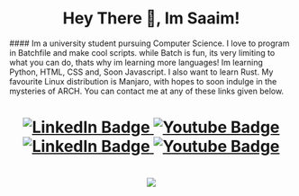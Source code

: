 <h1 align="center">Hey There 👋, Im Saaim!</h1>
#### Im a university student pursuing Computer Science. I love to program in Batchfile and make cool scripts. while Batch is fun, its very limiting to what you can do, thats why im learning more languages! Im learning Python, HTML, CSS and, Soon Javascript. I also want to learn Rust. My favourite Linux distribution is Manjaro, with hopes to soon indulge in the mysteries of ARCH. You can contact me at any of these links given below.
<h1 align="center">
  <a href="https://www.linkedin.com/in/sjapanwala/">
    <img src="https://img.shields.io/badge/LinkedIn-blue?style=for-the-badge&logo=linkedin&logoColor=white" alt="LinkedIn Badge"/>
  </a>
  <a href="https://www.youtube.com/channel/UCGvYUm2cYV24cmVShOzAj2A">
    <img src="https://img.shields.io/badge/YouTube-red?style=for-the-badge&logo=youtube&logoColor=white" alt="Youtube Badge"/>
  </a>
  <a href="https://discord.gg/ARMCCCMZpU">
     <img src="https://img.shields.io/badge/.saaimm-purple?style=for-the-badge&logo=discord&logoColor=white" alt="LinkedIn Badge"/>
  </a>
   <a href="https://www.instagram.com/saaimm_/">
    <img src="https://img.shields.io/badge/Instagram-pink?style=for-the-badge&logo=instagram&logoColor=white" alt="Youtube Badge"/>
  </a>
</h1>
<h1 align="center">
<a>
  <img src="https://github-readme-stats.vercel.app/api/top-langs/?username=sjapanwala&layout=donut"
</a>
</h1>
